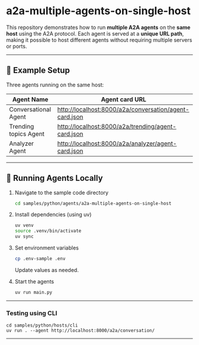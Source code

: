 # a2a-multiple-agents-on-single-host

This repository demonstrates how to run **multiple A2A agents** on the **same host** using the A2A protocol.
Each agent is served at a **unique URL path**, making it possible to host different agents without requiring multiple servers or ports.

---

## 📌 Example Setup

Three agents running on the same host:

| Agent Name            | Agent card URL                                                                                                    |
|-----------------------|-------------------------------------------------------------------------------------------------------------------|
| Conversational Agent  | [http://localhost:8000/a2a/conversation/agent-card.json](http://localhost:8000/a2a/conversation/agent-card.json) |
| Trending topics Agent | [http://localhost:8000/a2a/trending/agent-card.json](http://localhost:8000/a2a/trending/agent-card.json) |
| Analyzer Agent        | [http://localhost:8000/a2a/analyzer/agent-card.json](http://localhost:8000/a2a/analyzer/agent-card.json) |


---

## 🚀 Running Agents Locally

1. Navigate to the sample code directory
    ```bash
    cd samples/python/agents/a2a-multiple-agents-on-single-host
    ```

2. Install dependencies (using uv)
    ```bash
    uv venv
    source .venv/bin/activate
    uv sync
    ```

3. Set environment variables
    ```bash
    cp .env-sample .env
    ```

    Update values as needed.

4. Start the agents
    ```bash
    uv run main.py
    ```

---

### Testing using CLI

```shell
cd samples/python/hosts/cli
uv run . --agent http://localhost:8000/a2a/conversation/
```

---